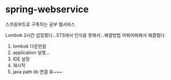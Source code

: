 # spring-webservice
스프링부트로 구축하는 공부 웹서비스

Lombok 2시간 삽질했다...STS에서 인식을 못해서...해결방법 어찌어찌해서 해결했다.
1. lombok 다운받음
2. application  실행...
3. IDE 설정
4. 재시작
5. java path lib 연결
휴~~~

